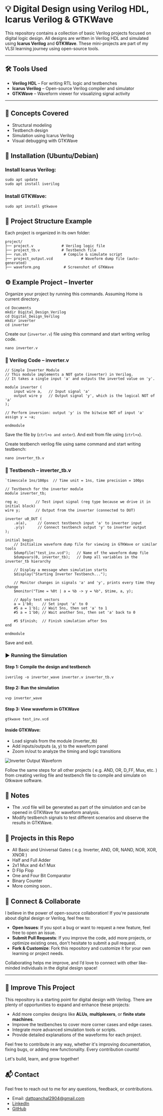 # 💡 Digital Design using Verilog HDL, Icarus Verilog & GTKWave

This repository contains a collection of basic Verilog projects focused on digital logic design. All designs are written in Verilog HDL and simulated using **Icarus Verilog** and **GTKWave**. These mini-projects are part of my VLSI learning journey using open-source tools.

---

## 🛠️ Tools Used

- **Verilog HDL** – For writing RTL logic and testbenches
- **Icarus Verilog** – Open-source Verilog compiler and simulator
- **GTKWave** – Waveform viewer for visualizing signal activity

---

## 🧠 Concepts Covered
- Structural modeling
- Testbench design
- Simulation using Icarus Verilog
- Visual debugging with GTKWave

## 🔧 Installation (Ubuntu/Debian)

### Install Icarus Verilog:
```
sudo apt update
sudo apt install iverilog
```
### Install GTKWave:
```
sudo apt install gtkwave
```
## 📁 Project Structure Example
Each project is organized in its own folder:
```
project/
├── project.v             # Verilog logic file
├── project_tb.v          # Testbench file
├── run.sh                 # Compile & simulate script
├── project_output.vcd             # Waveform dump file (auto-generated)
├── waveform.png           # Screenshot of GTKWave 
```

## ⚙️ Example Project – Inverter

Organize your project by running this commands. Assuming Home is current directory. 

```
cd Documents
mkdir Digital_Design_Verilog
cd Digital_Design_Verilog
mkdir inverter
cd inverter
```
Create our (`inverter.v`) file using this command and start writing verilog code.

```
nano inverter.v
```

### 🔌 Verilog Code – inverter.v
```
// Simple Inverter Module
// This module implements a NOT gate (inverter) in Verilog.
// It takes a single input 'a' and outputs the inverted value on 'y'.

module inverter (
    input wire a,   // Input signal 'a'
    output wire y   // Output signal 'y', which is the logical NOT of 'a'
);

// Perform inversion: output 'y' is the bitwise NOT of input 'a'
assign y = ~a;

endmodule

```
Save the file by (`ctrl+o and enter`). And exit from file using (`ctrl+x`).

Create testbench verilog file using same command and start writing testbench:
```
nano inverter_tb.v
```

### 🧪 Testbench – inverter_tb.v

```
`timescale 1ns/100ps  // Time unit = 1ns, time precision = 100ps

// Testbench for the inverter module
module inverter_tb;

reg a;        // Test input signal (reg type because we drive it in initial block)
wire y;       // Output from the inverter (connected to DUT)

inverter u0_DUT (
    .a(a),     // Connect testbench input 'a' to inverter input
    .y(y)      // Connect testbench output 'y' to inverter output
);

initial begin
    // Initialize waveform dump file for viewing in GTKWave or similar tools
    $dumpfile("test_inv.vcd");   // Name of the waveform dump file
    $dumpvars(0, inverter_tb);   // Dump all variables in the inverter_tb hierarchy

    // Display a message when simulation starts
    $display("Starting Inverter Testbench...");

    // Monitor changes in signals 'a' and 'y', prints every time they change
    $monitor("Time = %0t | a = %b -> y = %b", $time, a, y);

    // Apply test vectors
    a = 1'b0;    // Set input 'a' to 0
    #5 a = 1'b1; // Wait 5ns, then set 'a' to 1
    #5 a = 1'b0; // Wait another 5ns, then set 'a' back to 0

    #5 $finish;  // Finish simulation after 5ns
end

endmodule

```

Save and exit.

### ▶️ Running the Simulation
#### Step 1: Compile the design and testbench
```
iverilog -o inverter_wave inverter.v inverter_tb.v
```
#### Step 2: Run the simulation
```
vvp inverter_wave
```
#### Step 3: View waveform in GTKWave
```
gtkwave test_inv.vcd
```
#### Inside GTKWave:

- Load signals from the module (inverter_tb)
- Add inputs/outputs (a, y) to the waveform panel
- Zoom in/out to analyze the timing and logic transitions

![Inverter Output Waveform](https://github.com/user-attachments/assets/e3ae64e7-2831-4886-ba67-6838db1c0faa)

Follow the same steps for all other projects ( e.g. AND, OR, D_FF, Mux, etc. ) from creating verilog file and testbench file to compile and simulate on Gtkwave software.

## 📌 Notes
- The .vcd file will be generated as part of the simulation and can be opened in GTKWave for waveform analysis.
- Modify testbench signals to test different scenarios and observe the results in GTKWave.

## 🤖 Projects in this Repo

- All Basic and Universal Gates ( e.g. Inverter, AND, OR, NAND, NOR, XOR, XNOR )
- Half and Full Adder
- 2x1 Mux and 4x1 Mux
- D Flip Flop
- One and Four Bit Comparator
- Binary Counter
- More coming soon..

## 🤝 Connect & Collaborate

I believe in the power of open-source collaboration! If you're passionate about digital design or Verilog, feel free to:

- **Open Issues**: If you spot a bug or want to request a new feature, feel free to open an issue.
- **Submit Pull Requests**: If you improve the code, add more projects, or optimize existing ones, don't hesitate to submit a pull request.
- **Fork & Customize**: Fork this repository and customize it for your own learning or project needs.

Collaborating helps me improve, and I’d love to connect with other like-minded individuals in the digital design space!

---

## 🔧 Improve This Project

This repository is a starting point for digital design with Verilog. There are plenty of opportunities to expand and enhance these projects:

- Add more complex designs like **ALUs**, **multiplexers**, or **finite state machines**.
- Improve the testbenches to cover more corner cases and edge cases.
- Integrate more advanced simulation tools or scripts.
- Provide detailed explanations of the waveforms for each project.

Feel free to contribute in any way, whether it's improving documentation, fixing bugs, or adding new functionality. Every contribution counts!

Let's build, learn, and grow together!


## 📬 Contact
Feel free to reach out to me for any questions, feedback, or contributions.

- Email: dattpanchal2904@gmail.com
- [LinkedIn](https://www.linkedin.com/in/dattpanchal04/)
- [GitHub](https://github.com/DuttPanchal04)
